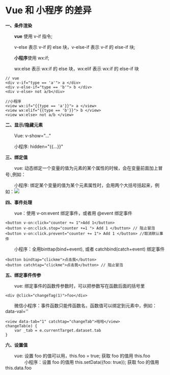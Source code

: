 # Vue 和 小程序 的差异

**一、条件渲染**

　　**vue** 使用 v-if 指令; 

　　v-else 表示 v-if 的 else 块，v-else-if 表示 v-if 的 else-if 块;

　　**小程序**使用 wx:if;

　　wx:else 表示 wx:if 的 else 块，wx:elif 表示 wx:if 的 else-if 块

	// vue
	<div v-if="type == 'a'"> a </div>
	<div v-else-if="type == 'b'"> b </div>
	<div v-else> not a/b</div>

	//小程序
	<view wx:if="{{type == 'a'}}"> a </view>
	<view wx:elif="{{type == 'b'}}"> b </view>
	<view wx:else> not a/b </view>

**二、显示/隐藏元素**

　　Vue: v-show="..."

　　小程序: hidden="{{...}}"

**三、绑定值**

　　vue: 动态绑定一个变量的值为元素的某个属性的时候，会在变量前面加上冒号:,例如：<img :src="imgSrc" />

　　小程序: 绑定某个变量的值为某个元素属性时，会用两个大括号括起来，例如：<image src="{{imgSrc}}" ></image>

**四、事件处理**

　　vue：使用 v-on:event 绑定事件，或者用 @event 绑定事件

	<button v-on:click="counter += 1">Add 1</button>
	<button v-on:click.stop="counter +=1 "> Add 1 </button> // 阻止冒泡
	<button v-on:click.prevent="counter += 1"> Add 1 </button> //取消默认事件

　　小程序：全用binttap(bind+event), 或者 catchbind(catch+event) 绑定事件

	<button bindtap="clickme">点击我</button>
	<button catchtap="clickme">点击我</button> // 阻止冒泡

**五、绑定事件传参**

　　vue: 绑定事件的函数传参数时，可以把参数写在函数后面的括号里

	<div @click="changeTag(1)">foo</div>

　　微信小程序：事件函数只能传函数名，函数值可以绑定到元素中，例如：data-val=''

	<view data-tab="1" catchtap="changeTab">哈哈</view>
	changeTab(e) {
		var _tab = e.currentTarget.dataset.tab
	}

**六、设置值**

　　vue: 设置 foo 的值可以用，this.foo = true; 获取 foo 的值用 this.foo
　　
　　小程序：设置 foo 的值用 this.setData({foo: true}); 获取 foo 的值用 this.data.foo